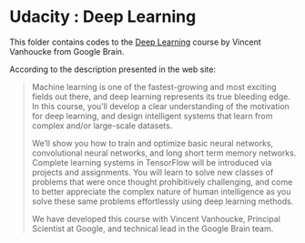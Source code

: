 # Udacity : Deep Learning

This folder contains codes to the [Deep Learning](https://www.udacity.com/course/deep-learning--ud730) course by Vincent Vanhoucke from Google Brain. 

According to the description presented in the web site:

> Machine learning is one of the fastest-growing and most exciting fields out there, and deep learning represents its true bleeding edge. In this course, you’ll develop a clear understanding of the motivation for deep learning, and design intelligent systems that learn from complex and/or large-scale datasets.
> 
> We’ll show you how to train and optimize basic neural networks, convolutional neural networks, and long short term memory networks. Complete learning systems in TensorFlow will be introduced via projects and assignments. You will learn to solve new classes of problems that were once thought prohibitively challenging, and come to better appreciate the complex nature of human intelligence as you solve these same problems effortlessly using deep learning methods.
> 
> We have developed this course with Vincent Vanhoucke, Principal Scientist at Google, and technical lead in the Google Brain team.

